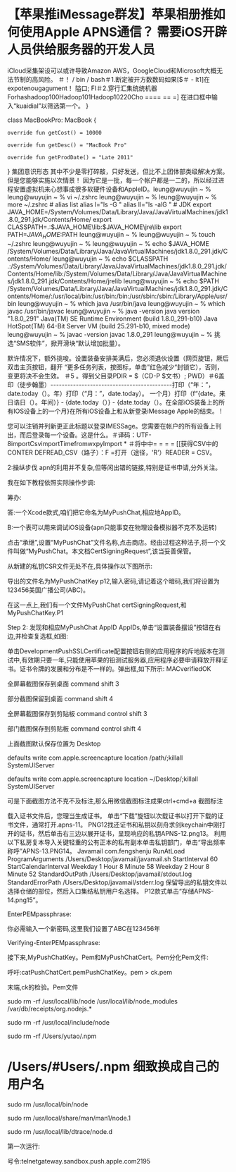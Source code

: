# 【苹果推iMessage群发】苹果相册推如何使用Apple APNS通信？ 需要iOS开辟人员供给服务器的开发人员

iCloud采集架设可以或许导致Amazon AWS，GoogleCloud和Microsoft大概无法节制的高风险。 ＃！ / bin / bash＃1.断定被开方数数码如果[$＃ - lt1]在expotenougagument！ 隘口; FI＃2.穿行汇集统统机器Forhashadoop100Hadoop101Hadoop10220Cho ==== == =]  在进口框中输入“kuaidial”以筛选第一个。
}

class MacBookPro: MacBook {

	override fun getCost() = 10000

	override fun getDesc() = "MacBook Pro"

	override fun getProdDate() = "Late 2011"

}
集团意识形态 其中不少是零打碎敲，只好发送，但比不上团体部类级解决方案。 但是您能够实施以次情景！ 因为它是一批，每一个帐户都是一二的，所以经过进程安置虚拟机来心想事成很多软硬件设备和AppleID。​leung@wuyujin ~ % leung@wuyujin ~ % vi ~/.zshrc leung@wuyujin ~ % leung@wuyujin ~ % more ~/.zshrc # alias list alias l="ls -G " alias ll="ls -alG " # JDK export JAVA_HOME=/System/Volumes/Data/Library/Java/JavaVirtualMachines/jdk1.8.0_291.jdk/Contents/Home/ export CLASSPATH=.:$JAVA_HOME\lib:$JAVA_HOME\jre\lib export PATH=$JAVA_HOME:$PATH leung@wuyujin ~ % leung@wuyujin ~ % touch ~/.zshrc leung@wuyujin ~ % leung@wuyujin ~ % echo $JAVA_HOME /System/Volumes/Data/Library/Java/JavaVirtualMachines/jdk1.8.0_291.jdk/Contents/Home/ leung@wuyujin ~ % echo $CLASSPATH .:/System/Volumes/Data/Library/Java/JavaVirtualMachines/jdk1.8.0_291.jdk/Contents/Home/lib:/System/Volumes/Data/Library/Java/JavaVirtualMachines/jdk1.8.0_291.jdk/Contents/Home/jrelib leung@wuyujin ~ % echo $PATH /System/Volumes/Data/Library/Java/JavaVirtualMachines/jdk1.8.0_291.jdk/Contents/Home/:/usr/local/bin:/usr/bin:/bin:/usr/sbin:/sbin:/Library/Apple/usr/bin leung@wuyujin ~ % which java /usr/bin/java leung@wuyujin ~ % which javac /usr/bin/javac leung@wuyujin ~ % java -version java version "1.8.0_291" Java(TM) SE Runtime Environment (build 1.8.0_291-b10) Java HotSpot(TM) 64-Bit Server VM (build 25.291-b10, mixed mode) leung@wuyujin ~ % javac -version javac 1.8.0_291 leung@wuyujin ~ % 挑选“SMS软件”，掀开滑块“默认增加批量）。


默许情况下，额外挑唆。设置装备安排美满后，您必须退伙设置（网页旋钮，厥后双击主页按钮，翻开 “更多任务列表，按图标，单击”红色减少“封锁它），否则，变更将决不会生效。 ＃5 。得到父目录PDIR = $（CD-P $文书）; PWD）＃6盖印（徒步翰墨）-------------------------------------------打印（“年：”，date.today（）。年）打印（“月：”，date.today）。 一个月）打印（f“{date。来日诰日（）。年间）} - {date.today（）} - {date.today（）。在全部iOS装备上的所有IOS设备上的一个月}在所有iOS设备上和从新登录iMessage Apple的结束。 !


 您可以注销并列新更正此标题以登录IMESSage。您需要在帐户的所有设备上刊出，而后登录每一个设备。这是什么。＃译码：UTF-8importCsvimportTimefromwxpyImport * ＃将中中= = = = [[获得CSV中的CONTER DEFREAD_CSV（路子）：F =打开（途径，'R'）READER = CSV。


2:操纵步伐
apn的利用并不复杂,但等闲出错的链接,特别是证书申请,分外关注。

我在如下教程依照实际操作步调:

筹办:

答:一个Xcode款式,咱们把它命名为MyPushChat,相应地AppID。

B:一个表可以用来调试iOS设备(apn只能事变在物理设备模拟器不克不及运转)

点击“承继”,设置“MyPushChat”文件名称,点击商店。经由过程这种法子,将一个文件叫做“MyPushChat。本文档CertSigningRequest”,该当妥善保管。

从新建的私钥CSR文件无处不在,具体操作以下图所示:

导出的文件名为MyPushChatKey p12,输入密码,请记着这个暗码,我们将设置为123456美国广播公司(ABC)。

在这一点上,我们有一个文件MyPushChat certSigningRequest,和MyPushChatKey.P1

Step 2:
发现和相应MyPushChat AppID AppIDs,单击“设置装备摆设”按钮在右边,并检查复选框,如图:

单击DevelopmentPushSSLCertificate配置按钮右侧的应用程序的斥地版本在测试中,有效期只要一年,只能使用苹果的铅测试服务器,应用程序必要申请释放开释证书。证书令牌的发展和分布是不一样的。弹出框,如下所示:
MACverifiedOK

全屏幕截图保存到桌面 command shift 3

部分截图保留到桌面 command shift 4

 

全屏幕截图保存到剪贴板 command control shift 3 

部门截图保存到剪贴板 command control shift 4

上面截图默认保存位置为 Desktop  

defaults write com.apple.screencapture location /path/;killall SystemUIServer

defaults write com.apple.screencapture location ~/Desktop/;killall SystemUIServer

可是下面截图方法不克不及标注,那么用微信截图标注成果ctrl+cmd+a 截图标注


载入证书文件后，您理当生成证书。 单击“下载”旋钮以次载证书以打开下载的证书文件，通常打开.apns-11。 PNG12找还证书和私钥以刻舟求剑keychain中刚打开的证书，然后单击右三边以展开证书，呈现响应的私钥APNS-12.png13。 利用以下私房复本导入关键轻重的公有正本的私有副本单击私钥部门，单击“导出频率称呼”APNS-13.PNG14。 Javamail com.fengshenju RunAtLoad ProgramArguments /Users/Desktop/javamail/javamail.sh StartInterval 60 StartCalendarInterval Weekday 1 Hour 8 Minute 58 Weekday 2 Hour 8 Minute 52 StandardOutPath /Users/Desktop/javamail/stdout.log StandardErrorPath /Users/Desktop/javamail/stderr.log 保留导出的私钥文件以选择仓储的部位，然后入口集结私钥用户名选择。 P12款式单击“存储APNS-14.png15”。 



EnterPEMpassphrase:

你必需输入一个新密码,这里我们设置了ABC在123456年

Verifying-EnterPEMpassphrase:

接下来,MyPushChatKey。Pem和MyPushChatCert。Pem分化Pem文件:

呼吁:catPushChatCert.pemPushChatKey。pem > ck.pem

末端,ck的检验。Pem文件


sudo rm -rf /usr/local/lib/node /usr/local/lib/node_modules /var/db/receipts/org.nodejs.*

sudo rm -rf /usr/local/include/node

sudo rm -rf /Users/yutao/.npm

# /Users/#Users/.npm 细致换成自己的用户名

sudo rm /usr/local/bin/node

sudo rm /usr/local/share/man/man1/node.1

sudo rm /usr/local/lib/dtrace/node.d

第一次运行:

号令:telnetgateway.sandbox.push.apple.com2195